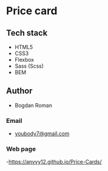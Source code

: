 # Price card

## Tech stack

- HTML5
- CSS3
- Flexbox
- Sass (Scss)
- BEM

## Author

- Bogdan Roman

### Email

- youbody7@gmail.com

### Web page

-https://anvvy12.github.io/Price-Cards/
